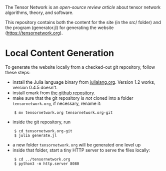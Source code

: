 The Tensor Network is an *open-source review article* about tensor network algorithms,
theory, and software.

This repository contains both the content for the site (in the src/ folder) and 
the program (generator.jl) for generating the website (https://tensornetwork.org).

Local Content Generation
========================

To generate the website locally from a checked-out git repository,
follow these steps:

- install the Julia language binary from
  [julialang.org](https://julialang.org/downloads/). Version 1.2
  works, version 0.4.5 doesn't.
- install cmark from [the github repository](https://github.com/commonmark/cmark).
- make sure that the git repository is _not_ cloned into a folder
  `tensornetwork.org`, if necessary, rename it:

````
    $ mv tensornetwork.org tensornetwork.org-git
````

- inside the git repository, run

````
    $ cd tensornetwork.org-git
    $ julia generate.jl
````

- a new folder `tensornetwork.org` will be generated one level up
- inside that folder, start a tiny HTTP server to serve the files locally:

````
    $ cd ../tensornetwork.org
    $ python3 -m http.server 8080
````
